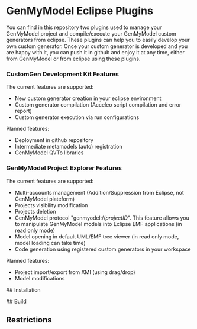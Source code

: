 # GenMyModel Eclipse Plugins

You can find in this repository two plugins used to manage your GenMyModel project and compile/execute your GenMyModel custom generators from eclipse. These plugins can help you to easily develop your own custom generator. Once your custom generator is developed and you are happy with it, you can push it in github and enjoy it at any time, either from GenMyModel or from eclipse using these plugins.

### CustomGen Development Kit Features

The current features are supported:
* New custom generator creation in your eclipse environment
* Custom generator compilation (Acceleo script compilation and error report)
* Custom generator execution via run configurations

Planned features:
* Deployment in github repository
* Intermediate metamodels (auto) registration
* GenMyModel QVTo libraries

### GenMyModel Project Explorer Features

The current features are supported:
* Multi-accounts management (Addition/Suppression from Eclipse, not GenMyModel plateform)
* Projects visibility modification
* Projects deletion
* GenMyModel protocol "genmyodel://_projectID_". This feature allows you to manipulate GenMyModel models into Eclipse EMF applications (in read only mode)
* Model opening in default UML/EMF tree viewer (in read only mode, model loading can take time)
* Code generation using registered custom generators in your workspace

Planned features:
* Project import/export from XMI (using drag/drop)
* Model modifications


## Installation

## Build

## Restrictions



